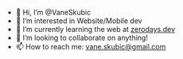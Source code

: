 - 👋 Hi, I’m @VaneSkubic
- 👀 I’m interested in Website/Mobile dev
- 🌱 I’m currently learning the web at [zerodays.dev](https://zerodays.dev.com)
- 💞️ I’m looking to collaborate on anything!
- 📫 How to reach me: vane.skubic@gmail.com

<!---
VaneSkubic/VaneSkubic is a ✨ special ✨ repository because its `README.md` (this file) appears on your GitHub profile.
You can click the Preview link to take a look at your changes.
--->

